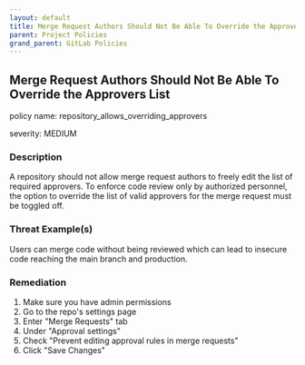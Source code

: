 ```yaml
---
layout: default
title: Merge Request Authors Should Not Be Able To Override the Approvers List
parent: Project Policies
grand_parent: GitLab Policies
---
```



## Merge Request Authors Should Not Be Able To Override the Approvers List
policy name: repository_allows_overriding_approvers

severity: MEDIUM

### Description
A repository should not allow merge request authors to freely edit the list of required approvers. To enforce code review only by authorized personnel, the option to override the list of valid approvers for the merge request must be toggled off.

### Threat Example(s)
Users can merge code without being reviewed which can lead to insecure code reaching the main branch and production.



### Remediation
1. Make sure you have admin permissions
2. Go to the repo's settings page
3. Enter "Merge Requests" tab
4. Under "Approval settings"
5. Check "Prevent editing approval rules in merge requests"
6. Click "Save Changes"



